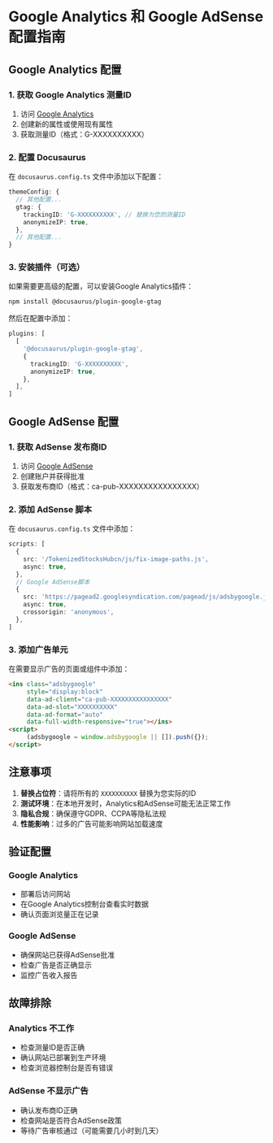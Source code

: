 # Google Analytics 和 Google AdSense 配置指南

## Google Analytics 配置

### 1. 获取 Google Analytics 测量ID

1. 访问 [Google Analytics](https://analytics.google.com/)
2. 创建新的属性或使用现有属性
3. 获取测量ID（格式：G-XXXXXXXXXX）

### 2. 配置 Docusaurus

在 `docusaurus.config.ts` 文件中添加以下配置：

```typescript
themeConfig: {
  // 其他配置...
  gtag: {
    trackingID: 'G-XXXXXXXXXX', // 替换为您的测量ID
    anonymizeIP: true,
  },
  // 其他配置...
}
```

### 3. 安装插件（可选）

如果需要更高级的配置，可以安装Google Analytics插件：

```bash
npm install @docusaurus/plugin-google-gtag
```

然后在配置中添加：

```typescript
plugins: [
  [
    '@docusaurus/plugin-google-gtag',
    {
      trackingID: 'G-XXXXXXXXXX',
      anonymizeIP: true,
    },
  ],
]
```

## Google AdSense 配置

### 1. 获取 AdSense 发布商ID

1. 访问 [Google AdSense](https://www.google.com/adsense/)
2. 创建账户并获得批准
3. 获取发布商ID（格式：ca-pub-XXXXXXXXXXXXXXXX）

### 2. 添加 AdSense 脚本

在 `docusaurus.config.ts` 文件中添加：

```typescript
scripts: [
  {
    src: '/TokenizedStocksHubcn/js/fix-image-paths.js',
    async: true,
  },
  // Google AdSense脚本
  {
    src: 'https://pagead2.googlesyndication.com/pagead/js/adsbygoogle.js?client=ca-pub-XXXXXXXXXXXXXXXX',
    async: true,
    crossorigin: 'anonymous',
  },
]
```

### 3. 添加广告单元

在需要显示广告的页面或组件中添加：

```html
<ins class="adsbygoogle"
     style="display:block"
     data-ad-client="ca-pub-XXXXXXXXXXXXXXXX"
     data-ad-slot="XXXXXXXXXX"
     data-ad-format="auto"
     data-full-width-responsive="true"></ins>
<script>
     (adsbygoogle = window.adsbygoogle || []).push({});
</script>
```

## 注意事项

1. **替换占位符**：请将所有的 `XXXXXXXXXX` 替换为您实际的ID
2. **测试环境**：在本地开发时，Analytics和AdSense可能无法正常工作
3. **隐私合规**：确保遵守GDPR、CCPA等隐私法规
4. **性能影响**：过多的广告可能影响网站加载速度

## 验证配置

### Google Analytics
- 部署后访问网站
- 在Google Analytics控制台查看实时数据
- 确认页面浏览量正在记录

### Google AdSense
- 确保网站已获得AdSense批准
- 检查广告是否正确显示
- 监控广告收入报告

## 故障排除

### Analytics 不工作
- 检查测量ID是否正确
- 确认网站已部署到生产环境
- 检查浏览器控制台是否有错误

### AdSense 不显示广告
- 确认发布商ID正确
- 检查网站是否符合AdSense政策
- 等待广告审核通过（可能需要几小时到几天）